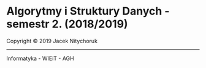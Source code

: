 # Algorytmy i Struktury Danych - semestr 2. (2018/2019)

Copyright © 2019 Jacek Nitychoruk

---
Informatyka - WIEiT - AGH
